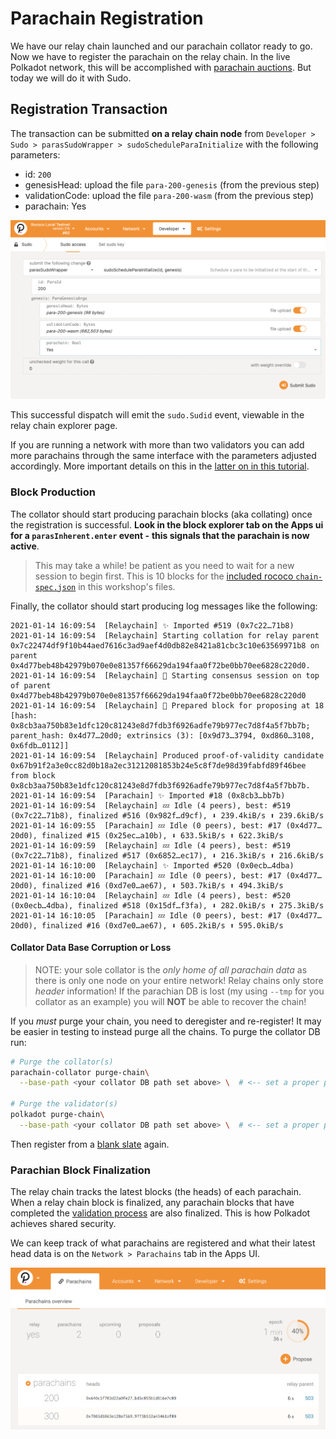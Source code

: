 # Parachain Registration

We have our relay chain launched and our parachain collator ready to go. Now we have to register the
parachain on the relay chain. In the live Polkadot network, this will be accomplished with
[parachain auctions](https://wiki.polkadot.network/docs/en/learn-auction). But today we will do it
with Sudo.

## Registration Transaction

The transaction can be submitted **on a relay chain node** from 
`Developer > Sudo > parasSudoWrapper > sudoScheduleParaInitialize` with the following parameters:

- id: `200`
- genesisHead: upload the file `para-200-genesis` (from the previous step)
- validationCode: upload the file `para-200-wasm` (from the previous step)
- parachain: Yes

![Registration screenshot](../../assets/img/registration-screenshot.png)

This successful dispatch will emit the `sudo.Sudid` event, viewable in the relay chain explorer page.

If you are running a network with more than two validators you can add more parachains through the
same interface with the parameters adjusted accordingly. More important details on this in the
[latter on in this tutorial](en/3-parachains/4-more-nodes).



### Block Production

The collator should start producing parachain blocks (aka collating) once the registration is
successful. **Look in the block explorer tab on the Apps ui for a `parasInherent.enter` event -**
**this signals that the parachain is now active**.

> This may take a while! be patient as you need to wait for a new session to begin first.
> This is 10 blocks for the 
> [included rococo `chain-spec.json`](en/1-prep/2-chain-spec?id=_1a-using-a-prebuilt-chain-spec) 
> in this workshop's files.

Finally, the collator should start producing log messages like the following:

```
2021-01-14 16:09:54  [Relaychain] ✨ Imported #519 (0x7c22…71b8)
2021-01-14 16:09:54  [Relaychain] Starting collation for relay parent 0x7c22474df9f10b44aed7616c3ad9aef4d0db82e8421a81cbc3c10e63569971b8 on parent 0x4d77beb48b42979b070e0e81357f66629da194faa0f72be0bb70ee6828c220d0.
2021-01-14 16:09:54  [Relaychain] 🙌 Starting consensus session on top of parent 0x4d77beb48b42979b070e0e81357f66629da194faa0f72be0bb70ee6828c220d0
2021-01-14 16:09:54  [Relaychain] 🎁 Prepared block for proposing at 18 [hash: 0x8cb3aa750b83e1dfc120c81243e8d7fdb3f6926adfe79b977ec7d8f4a5f7bb7b; parent_hash: 0x4d77…20d0; extrinsics (3): [0x9d73…3794, 0xd860…3108, 0x6fdb…0112]]
2021-01-14 16:09:54  [Relaychain] Produced proof-of-validity candidate 0x67b91f2a3e0cc82d0b18a2ec31212081853b24e5c8f7de98d39fabfd89f46bee from block 0x8cb3aa750b83e1dfc120c81243e8d7fdb3f6926adfe79b977ec7d8f4a5f7bb7b.
2021-01-14 16:09:54  [Parachain] ✨ Imported #18 (0x8cb3…bb7b)
2021-01-14 16:09:54  [Relaychain] 💤 Idle (4 peers), best: #519 (0x7c22…71b8), finalized #516 (0x982f…d9cf), ⬇ 239.4kiB/s ⬆ 239.6kiB/s
2021-01-14 16:09:55  [Parachain] 💤 Idle (0 peers), best: #17 (0x4d77…20d0), finalized #15 (0x25ec…a10b), ⬇ 633.5kiB/s ⬆ 622.3kiB/s
2021-01-14 16:09:59  [Relaychain] 💤 Idle (4 peers), best: #519 (0x7c22…71b8), finalized #517 (0x6852…ec17), ⬇ 216.3kiB/s ⬆ 216.6kiB/s
2021-01-14 16:10:00  [Relaychain] ✨ Imported #520 (0x0ecb…4dba)
2021-01-14 16:10:00  [Parachain] 💤 Idle (0 peers), best: #17 (0x4d77…20d0), finalized #16 (0xd7e0…ae67), ⬇ 503.7kiB/s ⬆ 494.3kiB/s
2021-01-14 16:10:04  [Relaychain] 💤 Idle (4 peers), best: #520 (0x0ecb…4dba), finalized #518 (0x15df…f3fa), ⬇ 282.0kiB/s ⬆ 275.3kiB/s
2021-01-14 16:10:05  [Parachain] 💤 Idle (0 peers), best: #17 (0x4d77…20d0), finalized #16 (0xd7e0…ae67), ⬇ 605.2kiB/s ⬆ 595.0kiB/s
```

#### Collator Data Base Corruption or Loss

> NOTE: your sole collator is the _only home of all parachain data_ as there is only one node
> on your entire network! Relay chains only store _header_ information! If the parachian DB is lost
> (my using `--tmp` for you collator as an example) you will **NOT** be able to recover the chain!

If you _must_ purge your chain, you need to deregister and re-register! It may be easier in testing
to instead purge all the chains. To purge the collator DB run:

```bash
# Purge the collator(s)
parachain-collator purge-chain\
  --base-path <your collator DB path set above> \  # <-- set a proper path

# Purge the validator(s)
polkadot purge-chain\
  --base-path <your collator DB path set above> \  # <-- set a proper path
```

Then register from a [blank slate](#registration-transaction) again.

### Parachian Block Finalization

The relay chain tracks the latest blocks (the heads) of each parachain. When a relay chain block
is finalized, any parachain blocks that have completed the
[validation process](https://polkadot.network/the-path-of-a-parachain-block/) are also finalized.
This is how Polkadot achieves shared security.

We can keep track of what parachains are registered and what their latest head data is on the
`Network > Parachains` tab in the Apps UI.

![Parachain Head Information](../../assets/img/parachain-summary-screenshot.png)